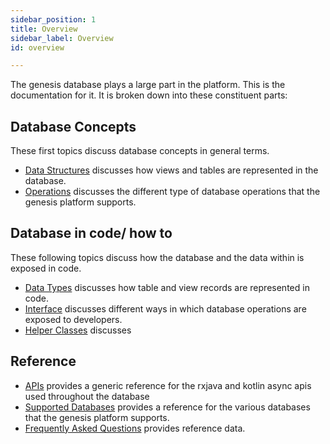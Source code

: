```yaml
---
sidebar_position: 1
title: Overview
sidebar_label: Overview
id: overview

---
```


The genesis database plays a large part in the platform. This is the documentation for it. It is broken down into 
these constituent parts:

## Database Concepts

These first topics discuss database concepts in general terms.

* [Data Structures](../concepts/data-structure/overview) discusses how views and tables are represented in the database. 
* [Operations](../concepts/operations/overview) discusses the different type of database operations that the genesis platform
supports.

## Database in code/ how to

These following topics discuss how the database and the data within is exposed in code.

* [Data Types](../how-to/data-types/overview) discusses how table and view records are represented in code.
* [Interface](../how-to/interface/overview) discusses different ways in which database operations are exposed to developers.
* [Helper Classes](../how-to/helper/overview) discusses 

## Reference

* [APIs](../reference/apis/overview) provides a generic reference for the rxjava and kotlin async apis used throughout the 
database
* [Supported Databases](../reference/supported-databases/overview) provides a reference for the various databases that the
genesis platform supports.
* [Frequently Asked Questions](../reference/faq) provides reference data.
